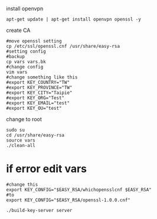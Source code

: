install openvpn  
```shell
apt-get update | apt-get install openvpn openssl -y
```
create CA  
```shell
#move openssl setting
cp /etc/ssl/openssl.cnf /usr/share/easy-rsa
#setting config
#backup
cp vars vars.bk
#change config
vim vars
#change something like this
#export KEY_COUNTRY="TW"
#export KEY_PROVINCE="TW"
#export KEY_CITY="Taipie"
#export KEY_ORG="Test"
#export KEY_EMAIL="test"
#export KEY_OU="test"
```
change to root
```shell
sudo su
cd /usr/share/easy-rsa
source vars
./clean-all
```
# if error edit vars
```shell
#change this
export KEY_CONFIG="$EASY_RSA/whichopensslcnf $EASY_RSA"
#to
export KEY_CONFIG="$EASY_RSA/openssl-1.0.0.cnf"
```
```shell
./build-key-server server
```
